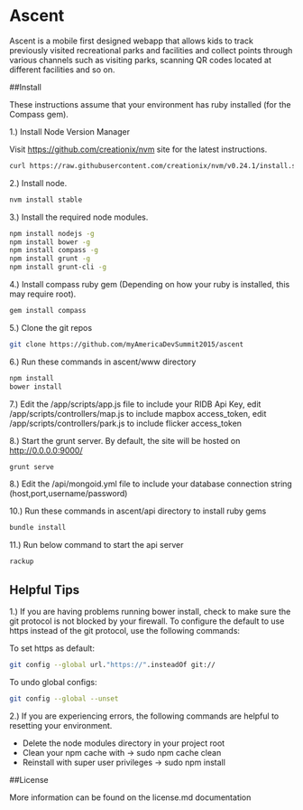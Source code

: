 # Ascent

Ascent is a mobile first designed webapp that allows kids to track previously visited recreational parks and facilities and collect points through various channels such as visiting parks, scanning QR codes located at different facilities and so on. 

##Install

These instructions assume that your environment has ruby installed (for the Compass gem).

1.) Install Node Version Manager

Visit https://github.com/creationix/nvm site for the latest instructions.

``` bash
curl https://raw.githubusercontent.com/creationix/nvm/v0.24.1/install.sh | bash
```

2.) Install node.
``` bash 
nvm install stable
```

3.) Install the required node modules.
``` bash
npm install nodejs -g
npm install bower -g
npm install compass -g
npm install grunt -g
npm install grunt-cli -g
```

4.) Install compass ruby gem (Depending on how your ruby is installed, this may require root).
``` bash
gem install compass
```

5.) Clone the git repos
```bash
git clone https://github.com/myAmericaDevSummit2015/ascent
```

6.) Run these commands in ascent/www directory
``` bash
npm install
bower install
```

7.) Edit the /app/scripts/app.js file to include your RIDB Api Key, edit /app/scripts/controllers/map.js to include mapbox access_token, edit /app/scripts/controllers/park.js to include flicker access_token

8.) Start the grunt server.  By default, the site will be hosted on http://0.0.0.0:9000/
``` bash
grunt serve
```

8.) Edit the /api/mongoid.yml file to include your database connection string (host,port,username/password)

10.) Run these commands in ascent/api directory to install ruby gems
``` bash
bundle install
```

11.) Run below command to start the api server
``` bash
rackup
```

## Helpful Tips

1.) If you are having problems running bower install, check to make sure the git protocol is not blocked by your firewall.  To configure the default to use https instead of the git protocol, use the following commands:

To set https as default:
``` bash
git config --global url."https://".insteadOf git://
```

To undo global configs:
``` bash
git config --global --unset
```

2.) If you are experiencing errors, the following commands are helpful to resetting your environment.

* Delete the node modules directory in your project root
* Clean your npm cache with → sudo npm cache clean
* Reinstall with super user privileges → sudo npm install


##License

More information can be found on the license.md documentation
